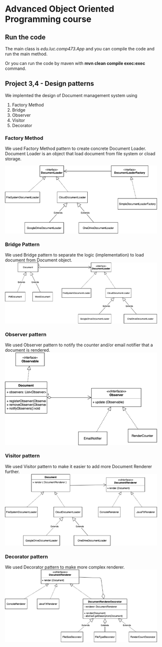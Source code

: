 # Advanced Object Oriented Programming course

## Run the code
The main class is *edu.luc.comp473.App* and you can compile the code and run the main method.

Or you can run the code by maven with **mvn clean compile exec:exec** command.  

## Project 3,4 - Design patterns

We implemted the design of Document management system using
1. Factory Method
2. Bridge
3. Observer
4. Visitor
5. Decorator

### Factory Method
We used Factory Method pattern to create concrete Document Loader. Document Loader is an object that load document from file system or cload storage.

![Factory Method](diagrams/factorymethod.png)

### Bridge Pattern
We used Bridge pattern to separate the logic (implementation) to load document from Document object.
![Bridge pattern](diagrams/bridge.png)

### Observer pattern
We used Observer pattern to notify the counter and/or email notifier that a document is rendered.
![Observer pattern](diagrams/observer.png)

### Visitor pattern
We used Visitor pattern to make it easier to add more Document Renderer further. 
![Visitor pattern](diagrams/visitor.png)

### Decorator pattern
We used Decorator pattern to make more complex renderer.
![Decorator pattern](diagrams/decorator.png)
